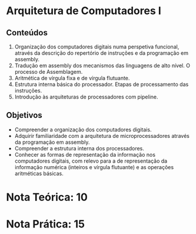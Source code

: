 # Arquitetura de Computadores I

## Conteúdos
1. Organização dos computadores digitais numa perspetiva funcional, através da descrição do repertório de instruções e da programação em assembly.
2. Tradução em assembly dos mecanismos das linguagens de alto nível. O processo de Assemblagem.
3. Aritmética de vírgula fixa e de vírgula flutuante.
4. Estrutura interna básica do processador. Etapas de processamento das instruções.
5. Introdução às arquiteturas de processadores com pipeline.

## Objetivos
* Compreender a organização dos computadores digitais.
* Adquirir familiaridade com a arquitetura de microprocessadores através da programação em assembly.
* Compreender a estrutura interna dos processadores.
* Conhecer as formas de representação da informação nos computadores digitais, com relevo para a de representação da informação numérica (inteiros e vírgula flutuante) e as operações aritméticas básicas.

# Nota Teórica: 10
# Nota Prática: 15